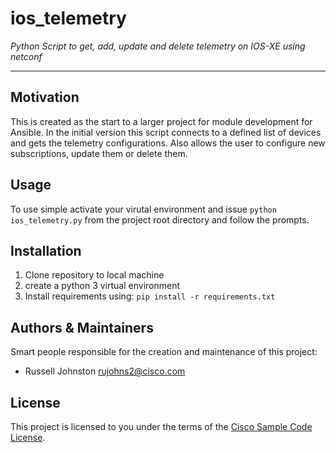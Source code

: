 # ios_telemetry

*Python Script to get, add, update and delete telemetry on IOS-XE using netconf*

---

## Motivation

This is created as the start to a larger project for module development for Ansible. In the initial version this script connects to a defined list of devices and gets the telemetry configurations. Also allows the user to configure new subscriptions, update them or delete them.

## Usage

To use simple activate your virutal environment and issue ```python ios_telemetry.py``` from the project root directory and follow the prompts.

## Installation

1. Clone repository to local machine
2. create a python 3 virtual environment
3. Install requirements using:
    ```pip install -r requirements.txt```

## Authors & Maintainers

Smart people responsible for the creation and maintenance of this project:

- Russell Johnston <rujohns2@cisco.com>

## License

This project is licensed to you under the terms of the [Cisco Sample
Code License](./LICENSE).
